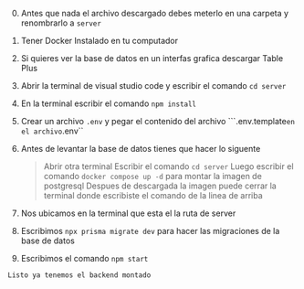 0. Antes que nada el archivo descargado debes meterlo en una carpeta y renombrarlo a `` server ``

1. Tener Docker Instalado en tu computador

2. Si quieres ver la base de datos en un interfas grafica descargar Table Plus

3. Abrir la terminal de visual studio code y escribir el comando ``cd server``

4. En la terminal escribir el comando `` npm install  ``

5. Crear un archivo `` .env `` y pegar el contenido del archivo ```.env.template`` en el archivo ``.env``  

6. Antes de levantar la base de datos tienes que hacer lo siguente
    > Abrir otra terminal
    > Escribir el comando `` cd server ``
    > Luego escribir el comando `` docker compose up -d `` para montar la imagen de postgresql
    > Despues de descargada la imagen puede cerrar la terminal donde escribiste el comando de la linea de arriba

7. Nos ubicamos en la terminal que esta el la ruta de server

8. Escribimos `` npx prisma migrate dev `` para hacer las migraciones de la base de datos

9. Escribimos el comando `` npm start ``

`` Listo ya tenemos el backend montado ``
